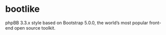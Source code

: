 # bootlike
phpBB 3.3.x style based on Bootstrap 5.0.0, the world’s most popular front-end open source toolkit.


